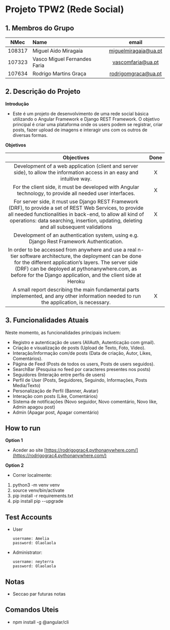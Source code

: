 # Projeto TPW2 (Rede Social)

## 1. Membros do Grupo

| NMec | Name | email | 
|:---: |:---|:---:|
| 108317 | Miguel Aido Miragaia          | [miguelmiragaia@ua.pt](https://github.com/Miragaia)      |
| 107323 | Vasco Miguel Fernandes Faria  | [vascomfaria@ua.pt](https://github.com/Vasco-Faria)      |
| 107634 | Rodrigo Martins Graça         | [rodrigomgraca@ua.pt](https://github.com/rodrigograc4)   |

## 2. Descrição do Projeto
**Introdução**
- Este é um projeto de desenvolvimento de uma rede social básica utilizando o Angular Framework e Django REST Framework. O objetivo principal é criar uma plataforma onde os users podem se registrar, criar posts, fazer upload de imagens e interagir uns com os outros de diversas formas.

**Objetivos**

| Objectives | Done |
|:---: |:---:|
| Development of a web application (client and server side), to allow the information access in an easy and intuitive way.| X |
| For the client side, it must be developed with Angular technology, to provide all needed user interfaces.| X |
| For server side, it must use Django REST Framework (DRF), to provide a set of REST Web Services, to provide all needed functionalities in back-end, to allow all kind of operations: data searching, insertion, updating, deleting and all subsequent validations| X |
| Development of an authentication system, using e.g. Django Rest Framework Authentication. |  |
| In order to be accessed from anywhere and use a real n-tier software architecture, the deployment can be done for the different application’s layers. The server side (DRF) can be deployed at pythonanywhere.com, as before for the Django application, and the client side at Heroku |  |
| A small report describing the main fundamental parts implemented, and any other information needed to run the application, is necessary. | X |

## 3. Funcionalidades Atuais

Neste momento, as funcionalidades principais incluem:
- Registro e autenticação de users (AllAuth, Autenticação com gmail).
- Criação e visualização de posts (Upload de Texto, Foto, Video).
- Interação/Informação com/de posts (Data de criação, Autor, Likes, Comentários).
- Página de Feed (Posts de todos os users, Posts de users seguidos).
- SearchBar (Pesquisa no feed por caracteres presentes nos posts)
- Seguidores (Interação entre perfis de users)
- Perfil de User (Posts, Seguidores, Seguindo, Informações, Posts Media/Texto)
- Personalização de Perfil (Banner, Avatar)
- Interação com posts (Like, Comentários)
- Sistema de notificações (Novo seguidor, Novo comentário, Novo like, Admin apagou post)
- Admin (Apagar post, Apagar comentário)

## How to run

**Option 1**
- Aceder ao site [https://rodrigograc4.pythonanywhere.com/](https://rodrigograc4.pythonanywhere.com/)

**Option 2**
- Correr localmente:
1. python3  -m venv venv
2. source venv/bin/activate
3. pip install -r requirements.txt
4. pip install pip --upgrade

## Test Accounts
- User
    ```
    username: Amelia
    password: Olaolaola
    ```

- Administrator:
    ```
    username: neyterra
    password: Olaolaola
    ```

## Notas
- Seccao par futuras notas

## Comandos Uteis
- npm install -g @angular/cli